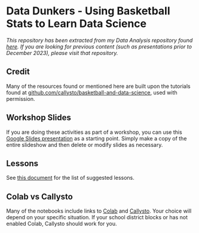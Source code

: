 # Data Dunkers - Using Basketball Stats to Learn Data Science

*This repository has been extracted from my Data Analysis repository found [here](https://github.com/pbeens/Data-Analysis). If you are looking for previous content (such as presentations prior to December 2023), please visit that repository.*

## Credit

Many of the resources found or mentioned here are built upon the tutorials found at [github.com/callysto/basketball-and-data-science](https://github.com/callysto/basketball-and-data-science), used with permission.

## Workshop Slides

If you are doing these activities as part of a workshop, you can use this [Google Slides presentation](https://bit.ly/dd-slides) as a starting point. Simply make a copy of the entire slideshow and then delete or modify slides as necessary.

## Lessons

See [this document]([Lessons.ipynb](https://github.com/pbeens/Data-Dunkers/blob/main/Lessons.ipynb)) for the list of suggested lessons.

## Colab vs Callysto

Many of the notebooks include links to [Colab](https://colab.research.google.com/) and [Callysto](https://hub.callysto.ca/). Your choice will depend on your specific situation. If your school district blocks or has not enabled Colab, Callysto should work for you. 

